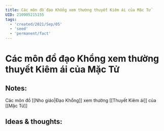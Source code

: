 ```yaml
---
title: Các môn đồ đạo Khổng xem thường thuyết Kiêm ái của Mặc Tử
UID: 210905215155
tags:
  - 'created/2021/Sep/05'
  - 'seed'
  - 'permanent/fact'
---
```

# Các môn đồ đạo Khổng xem thường thuyết Kiêm ái của Mặc Tử

## Notes:
Các môn đồ [[Nho giáo|Đạo Khổng]] xem thường [[Thuyết Kiêm ái]] của [[Mặc Tử]]

## Ideas & thoughts:
